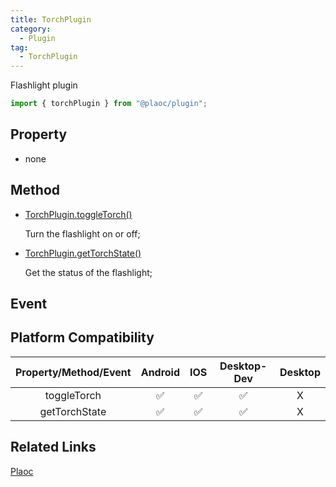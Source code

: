 ```yaml
---
title: TorchPlugin
category:
  - Plugin
tag:
  - TorchPlugin 
---
```


Flashlight plugin

```js
import { torchPlugin } from "@plaoc/plugin";
```

## Property

  - none

## Method

  - [TorchPlugin.toggleTorch()](./toggle-torch.md)

    Turn the flashlight on or off;

  - [TorchPlugin.getTorchState()]()

    Get the status of the flashlight;

## Event

## Platform Compatibility

| Property/Method/Event   | Android | IOS | Desktop-Dev | Desktop |
|:-----------------------:|:-------:|:---:|:-----------:|:-------:|
| toggleTorch             | ✅      | ✅  | ✅           | X       |
| getTorchState           | ✅      | ✅  | ✅           | X       |

## Related Links

[Plaoc](../../)


